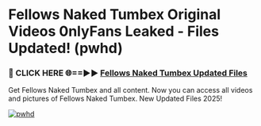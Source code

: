 # Fellows Naked Tumbex Original Videos 0nlyFans Leaked - Files Updated! (pwhd)

<h3>🔴 CLICK HERE 🌐==►► <a href="https://tinyurl.com/up5wt9bj" rel="nofollow">Fellows Naked Tumbex Updated Files</a></h3>

Get Fellows Naked Tumbex and all content. Now you can access all videos and pictures of Fellows Naked Tumbex. New Updated Files 2025!

[![pwhd](https://i.imgur.com/ABiUzMV.gif)](https://tinyurl.com/up5wt9bj)
